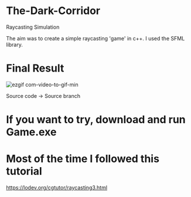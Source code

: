 # The-Dark-Corridor
Raycasting Simulation

The aim was to create a simple raycasting 'game' in c++. I used the SFML library.

# Final Result 
![ezgif com-video-to-gif-min](https://user-images.githubusercontent.com/94826253/228842515-cd3598f7-90b9-4bb0-a660-6112bd2f48b9.gif)

Source code -> Source branch
# If you want to try, download and run Game.exe

# Most of the time I followed this tutorial 
https://lodev.org/cgtutor/raycasting3.html
